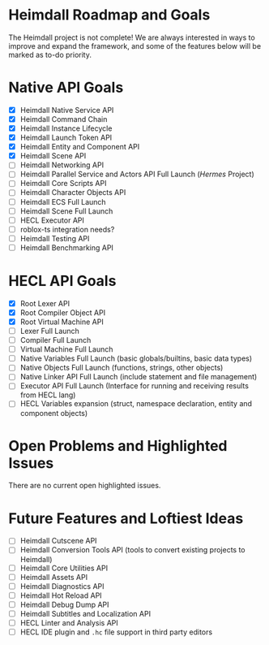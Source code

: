 # Heimdall Roadmap and Goals
The Heimdall project is not complete! We are always interested in ways to improve and expand the framework, and some of the features below will be marked as to-do priority.

# Native API Goals
- [x] Heimdall Native Service API
- [x] Heimdall Command Chain
- [x] Heimdall Instance Lifecycle
- [x] Heimdall Launch Token API
- [x] Heimdall Entity and Component API
- [x] Heimdall Scene API
- [ ] Heimdall Networking API
- [ ] Heimdall Parallel Service and Actors API Full Launch (*Hermes* Project)
- [ ] Heimdall Core Scripts API
- [ ] Heimdall Character Objects API
- [ ] Heimdall ECS Full Launch
- [ ] Heimdall Scene Full Launch
- [ ] HECL Executor API
- [ ] roblox-ts integration needs?
- [ ] Heimdall Testing API
- [ ] Heimdall Benchmarking API

# HECL API Goals
- [x] Root Lexer API
- [x] Root Compiler Object API
- [x] Root Virtual Machine API
- [ ] Lexer Full Launch
- [ ] Compiler Full Launch
- [ ] Virtual Machine Full Launch
- [ ] Native Variables Full Launch (basic globals/builtins, basic data types)
- [ ] Native Objects Full Launch (functions, strings, other objects)
- [ ] Native Linker API Full Launch (include statement and file management)
- [ ] Executor API Full Launch (Interface for running and receiving results from HECL lang)
- [ ] HECL Variables expansion (struct, namespace declaration, entity and component objects)

# Open Problems and Highlighted Issues
There are no current open highlighted issues.

# Future Features and Loftiest Ideas
- [ ] Heimdall Cutscene API
- [ ] Heimdall Conversion Tools API (tools to convert existing projects to Heimdall)
- [ ] Heimdall Core Utilities API
- [ ] Heimdall Assets API
- [ ] Heimdall Diagnostics API
- [ ] Heimdall Hot Reload API
- [ ] Heimdall Debug Dump API
- [ ] Heimdall Subtitles and Localization API
- [ ] HECL Linter and Analysis API
- [ ] HECL IDE plugin and `.hc` file support in third party editors